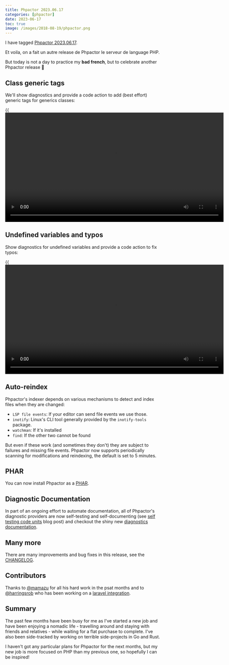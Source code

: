 ```yaml
--- 
title: Phpactor 2023.06.17
categories: [phpactor]
date: 2023-06-17
toc: true
image: /images/2018-08-19/phpactor.png
---
```


I have tagged [Phpactor 2023.06.17](https://github.com/phpactor/phpactor/releases/tag/2023.06.17).

Et voila, on a fait un autre release de Phpactor le serveur de language PHP.

But today is not a day to practice my **bad french**, but to celebrate another
Phpactor release 🎉

## Class generic tags

We'll show diagnostics and provide a code action to add (best effort) generic
tags for generics classes:

{{<video src="https://fosstodon.org/media_proxy/110300456765601007/original"
caption="Missing implements/extends" width="700">}}

## Undefined variables and typos

Show diagnostics for undefined variables and provide a code action to fix
typos:

{{<video src="https://fosstodon.org/media_proxy/110203486239350037/original"
caption="Fix variables" width="700">}}

## Auto-reindex

Phpactor's indexer depends on various mechanisms to detect and index files
when they are changed:

- `LSP file events`: If your editor can send file events we use those.
- `inotify`: Linux's CLI tool generally provided by the `inotify-tools`
  package.
- `watchman`: If it's installed
- `find`: If the other two cannot be found

But even if these work (and sometimes they don't) they are subject to failures
and missing file events. Phpactor now supports periodically scanning for
modifications and reindexing, the default is set to 5 minutes.

## PHAR

You can now install Phpactor as a
[PHAR](https://phpactor.readthedocs.io/en/master/usage/standalone.html#phar-installation).

## Diagnostic Documentation

In part of an ongoing effort to automate documentation, all of Phpactor's
diagnostic providers are now self-testing and self-documenting (see [self
testing code
units](https://www.dantleech.com/blog/2023/04/23/self-testing-code-units/)
blog post) and checkout the shiny new [diagnostics
documentation](https://phpactor.readthedocs.io/en/master/reference/diagnostic.html).

## Many more

There are many improvements and bug fixes in this release, see the
[CHANGELOG](https://github.com/phpactor/phpactor/releases/tag/2023.06.17).

## Contributors

Thanks to [@mamazu](https://github.com/mamazu) for all his hard work in the
psat months and to [@harringsrob](https://github.com/harringsrob) who has been
working on a [laravel
integration](https://github.com/phpactor/phpactor/pull/1991).

## Summary

The past few months have been busy for me as I've started a new job and have
been enjoying a nomadic life - travelling around and staying with friends and
relatives - while waiting for a flat purchase to complete. I've also been
side-tracked by working on terrible side-projects in Go and Rust.

I haven't got any particular plans for Phpactor for the next months, but my
new job is more focused on PHP than my previous one, so hopefully I can be
inspired!



